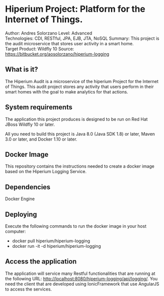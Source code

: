 Hiperium Project: Platform for the Internet of Things.
========================
Author: Andres Solorzano
Level: Advanced  
Technologies: CDI, RESTful, JPA, EJB, JTA, NoSQL
Summary: This project is the audit microservice that stores user activity in a smart home.  
Target Product: Wildfly 10
Source: <https://bitbucket.org/aosolorzano/hiperium-logging>  

What is it?
-----------

The Hiperium Audit is a microservice of the hiperium Project for the Internet of Things. This audit project stores any activity that users perform in their smart homes with the goal to make analytics for that actions.

System requirements
-------------------

The application this project produces is designed to be run on Red Hat JBoss Wildfly 10 or later.

All you need to build this project is Java 8.0 (Java SDK 1.8) or later, Maven 3.0 or later, and Docker 1.10 or later.


Docker Image
-------------------

This repository contains the instructions needed to create a docker image based on the Hiperium Logging Service.


Dependencies
-------------------

Docker Engine


Deploying
-------------------

Execute the following commands to run the docker image in your host computer:

* docker pull hiperium/hiperium-logging
* docker run -it -d hiperium/hiperium-logging


Access the application 
---------------------

The application will service many Restful functionalities that are running at the following URL: <http://localhost:8080/hiperium-logging/api/logging/>. You need the client that are developed using IonicFramework that use AngularJS to access the services.
